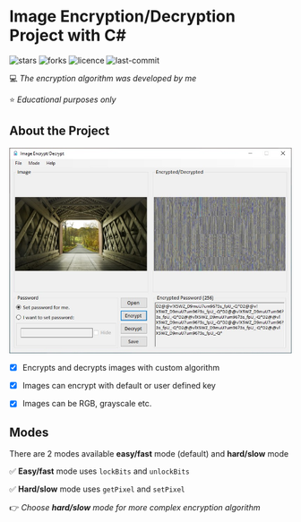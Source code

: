 # Image Encryption/Decryption Project with C#

![stars](https://img.shields.io/github/stars/myoluk/computer-graphics)
![forks](https://img.shields.io/github/forks/myoluk/computer-graphics)
![licence](https://img.shields.io/github/license/myoluk/computer-graphics)
![last-commit](https://img.shields.io/github/last-commit/myoluk/computer-graphics)

💻 _The encryption algorithm was developed by me_

⭐ _Educational purposes only_

## About the Project

![Image Encrypt/Decrypt](images/sample.jpg)

- [x] Encrypts and decrypts images with custom algorithm

- [x] Images can encrypt with default or user defined key

- [x] Images can be RGB, grayscale etc.

## Modes
There are 2 modes available **easy/fast** mode (default) and **hard/slow** mode

:white_check_mark: **Easy/fast** mode uses `lockBits` and `unlockBits`

:white_check_mark: **Hard/slow** mode uses `getPixel` and `setPixel`

👉 _Choose **hard/slow** mode for more complex encryption algorithm_
